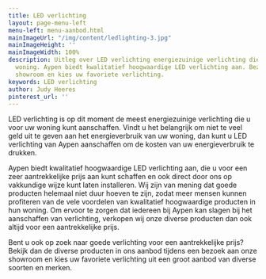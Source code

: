 ```yaml
---
title: LED verlichting
layout: page-menu-left
menu-left: menu-aanbod.html
mainImageUrl: "/img/content/ledlighting-3.jpg"
mainImageHeight: ''
mainImageWidth: 100%
description: Uitleg over LED verlichting energiezuinige verlichting die u voor uw
  woning. Aypen biedt kwalitatief hoogwaardige LED verlichting aan. Bezoek aan onze
  showroom en kies uw favoriete verlichting.
keywords: LED verlichting
author: Judy Heeres
pinterest_url: ''
---
```


LED verlichting is op dit moment de meest energiezuinige verlichting die u voor uw woning kunt aanschaffen.
Vindt u het belangrijk om niet te veel geld uit te geven aan het energieverbruik van uw woning,
dan kunt u LED verlichting van Aypen aanschaffen om de kosten van uw energieverbruik te drukken.

Aypen biedt kwalitatief hoogwaardige LED verlichting aan, die u voor een zeer aantrekkelijke prijs aan kunt
schaffen en ook direct door ons op vakkundige wijze kunt laten installeren. Wij zijn van mening dat goede producten
helemaal niet duur hoeven te zijn, zodat meer mensen kunnen profiteren van de vele voordelen van kwalitatief
hoogwaardige producten in hun woning. Om ervoor te zorgen dat iedereen bij Aypen kan slagen bij het aanschaffen
van verlichting, verkopen wij onze diverse producten dan ook altijd voor een aantrekkelijke prijs.

Bent u ook op zoek naar goede verlichting voor een aantrekkelijke prijs? Bekijk dan de diverse producten in ons aanbod tijdens een bezoek aan onze showroom en kies uw favoriete verlichting uit een groot aanbod van diverse soorten en merken.